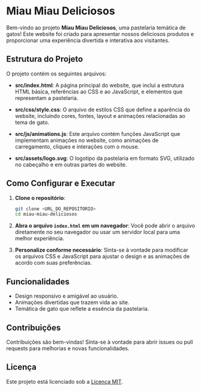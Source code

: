 # Miau Miau Deliciosos

Bem-vindo ao projeto **Miau Miau Deliciosos**, uma pastelaria temática de gatos! Este website foi criado para apresentar nossos deliciosos produtos e proporcionar uma experiência divertida e interativa aos visitantes.

## Estrutura do Projeto

O projeto contém os seguintes arquivos:

- **src/index.html**: A página principal do website, que inclui a estrutura HTML básica, referências ao CSS e ao JavaScript, e elementos que representam a pastelaria.
  
- **src/css/style.css**: O arquivo de estilos CSS que define a aparência do website, incluindo cores, fontes, layout e animações relacionadas ao tema de gato.
  
- **src/js/animations.js**: Este arquivo contém funções JavaScript que implementam animações no website, como animações de carregamento, cliques e interações com o mouse.
  
- **src/assets/logo.svg**: O logotipo da pastelaria em formato SVG, utilizado no cabeçalho e em outras partes do website.

## Como Configurar e Executar

1. **Clone o repositório**:
   ```bash
   git clone <URL_DO_REPOSITORIO>
   cd miau-miau-deliciosos
   ```

2. **Abra o arquivo `index.html` em um navegador**:
   Você pode abrir o arquivo diretamente no seu navegador ou usar um servidor local para uma melhor experiência.

3. **Personalize conforme necessário**:
   Sinta-se à vontade para modificar os arquivos CSS e JavaScript para ajustar o design e as animações de acordo com suas preferências.

## Funcionalidades

- Design responsivo e amigável ao usuário.
- Animações divertidas que trazem vida ao site.
- Temática de gato que reflete a essência da pastelaria.

## Contribuições

Contribuições são bem-vindas! Sinta-se à vontade para abrir issues ou pull requests para melhorias e novas funcionalidades.

## Licença

Este projeto está licenciado sob a [Licença MIT](LICENSE).